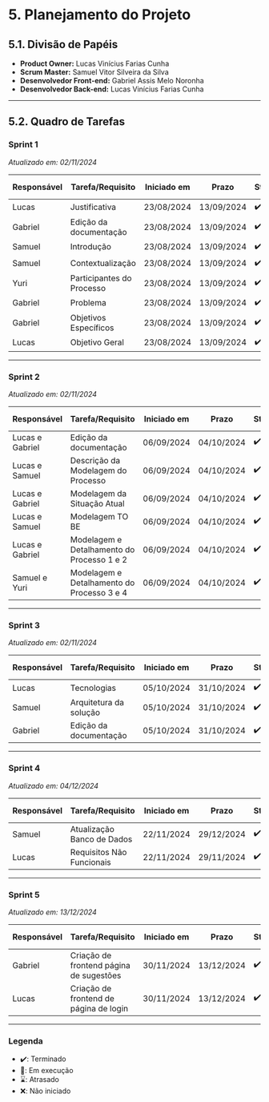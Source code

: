 # 5. Planejamento do Projeto

## 5.1. Divisão de Papéis

- **Product Owner:** Lucas Vinícius Farias Cunha
- **Scrum Master:** Samuel Vitor Silveira da Silva
- **Desenvolvedor Front-end:** Gabriel Assis Melo Noronha
- **Desenvolvedor Back-end:** Lucas Vinícius Farias Cunha
  
---

## 5.2. Quadro de Tarefas

### Sprint 1  
*Atualizado em: 02/11/2024*

| **Responsável** | **Tarefa/Requisito**      | **Iniciado em** | **Prazo**   | **Status** | **Terminado em** |
|------------------|---------------------------|-----------------|-------------|------------|------------------|
| Lucas            | Justificativa            | 23/08/2024      | 13/09/2024  | ✔️         | 05/09/2024       |
| Gabriel          | Edição da documentação   | 23/08/2024      | 13/09/2024  | ✔️         | 08/09/2024       |
| Samuel           | Introdução               | 23/08/2024      | 13/09/2024  | ✔️         | 11/09/2024       |
| Samuel           | Contextualização         | 23/08/2024      | 13/09/2024  | ✔️         | 02/09/2024       |
| Yuri             | Participantes do Processo | 23/08/2024     | 13/09/2024  | ✔️         | 13/09/2024       |
| Gabriel          | Problema                 | 23/08/2024      | 13/09/2024  | ✔️         | 04/09/2024       |
| Gabriel          | Objetivos Específicos    | 23/08/2024      | 13/09/2024  | ✔️         | 07/09/2024       |
| Lucas            | Objetivo Geral           | 23/08/2024      | 13/09/2024  | ✔️         | 23/08/2024       |

---

### Sprint 2  
*Atualizado em: 02/11/2024*

| **Responsável** | **Tarefa/Requisito**                 | **Iniciado em** | **Prazo**   | **Status** | **Terminado em** |
|------------------|--------------------------------------|-----------------|-------------|------------|------------------|
| Lucas e Gabriel  | Edição da documentação             | 06/09/2024      | 04/10/2024  | ✔️         | 04/10/2024       |
| Lucas e Samuel   | Descrição da Modelagem do Processo | 06/09/2024      | 04/10/2024  | ✔️         | 04/10/2024       |
| Lucas e Gabriel  | Modelagem da Situação Atual        | 06/09/2024      | 04/10/2024  | ✔️         | 04/10/2024       |
| Lucas e Samuel   | Modelagem TO BE                    | 06/09/2024      | 04/10/2024  | ✔️         | 04/10/2024       |
| Lucas e Gabriel     | Modelagem e Detalhamento do Processo 1 e 2 | 06/09/2024  | 04/10/2024  | ✔️         | 02/10/2024       |
| Samuel e Yuri | Modelagem e Detalhamento do Processo 3 e 4 | 06/09/2024  | 04/10/2024  | ✔️         | 04/10/2024       |

---

### Sprint 3  
*Atualizado em: 02/11/2024*

| **Responsável** | **Tarefa/Requisito**            | **Iniciado em** | **Prazo**   | **Status** | **Terminado em** |
|------------------|---------------------------------|-----------------|-------------|------------|------------------|
| Lucas             | Tecnologias                   | 05/10/2024      | 31/10/2024  | ✔️         | 25/10/2024       |
| Samuel           | Arquitetura da solução        | 05/10/2024      | 31/10/2024  | ✔️         | 25/10/2024       |
| Gabriel          | Edição da documentação        | 05/10/2024      | 31/10/2024  | ✔️         | 31/10/2024       |

---

### Sprint 4  
*Atualizado em: 04/12/2024*

| **Responsável** | **Tarefa/Requisito**             | **Iniciado em** | **Prazo**   | **Status** | **Terminado em** |
|------------------|----------------------------------|-----------------|-------------|------------|------------------|
| Samuel           | Atualização Banco de Dados      | 22/11/2024      | 29/12/2024  | ✔️         | 29/11/2024       |
| Lucas            | Requisitos Não Funcionais       | 22/11/2024      | 29/11/2024  | ✔️         | 06/11/2024       |

---

### Sprint 5  
*Atualizado em: 13/12/2024*

| **Responsável** | **Tarefa/Requisito**                 | **Iniciado em** | **Prazo**   | **Status** | **Terminado em** |
|------------------|--------------------------------------|-----------------|-------------|------------|------------------|
| Gabriel          | Criação de frontend página de sugestões | 30/11/2024 | 13/12/2024  | ✔️         | 06/12/2024       |
| Lucas            | Criação de frontend de página de login | 30/11/2024 | 13/12/2024  | ✔️         | 06/12/2024       |

---

### Legenda

- ✔️: Terminado  
- 📝: Em execução  
- ⌛: Atrasado  
- ❌: Não iniciado  
